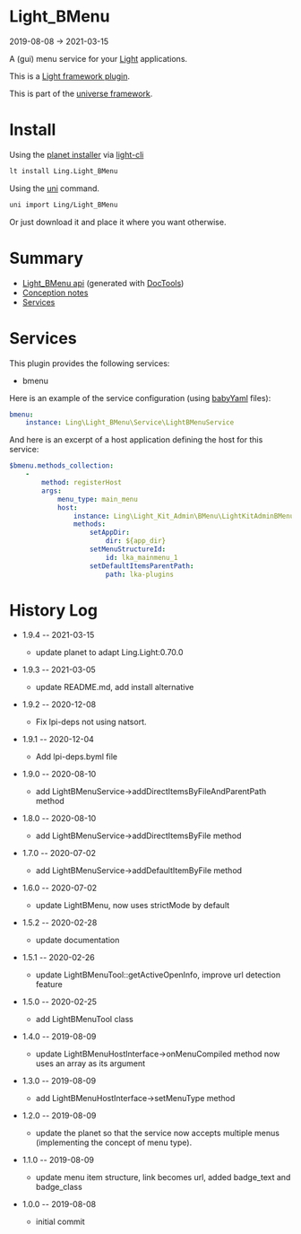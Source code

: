 Light_BMenu
===========
2019-08-08 -> 2021-03-15




A (gui) menu service for your [Light](https://github.com/lingtalfi/Light) applications.


This is a [Light framework plugin](https://github.com/lingtalfi/Light/blob/master/doc/pages/plugin.md).


This is part of the [universe framework](https://github.com/karayabin/universe-snapshot).


Install
==========
Using the [planet installer](https://github.com/lingtalfi/Light_PlanetInstaller) via [light-cli](https://github.com/lingtalfi/Light_Cli)
```bash
lt install Ling.Light_BMenu
```

Using the [uni](https://github.com/lingtalfi/universe-naive-importer) command.
```bash
uni import Ling/Light_BMenu
```

Or just download it and place it where you want otherwise.






Summary
===========
- [Light_BMenu api](https://github.com/lingtalfi/Light_BMenu/blob/master/doc/api/Ling/Light_BMenu.md) (generated with [DocTools](https://github.com/lingtalfi/DocTools))
- [Conception notes](https://github.com/lingtalfi/Light_BMenu/blob/master/doc/pages/conception-notes.md)
- [Services](#services)



Services
=========


This plugin provides the following services:

- bmenu


Here is an example of the service configuration (using [babyYaml](https://github.com/lingtalfi/BabyYaml) files):


```yaml
bmenu:
    instance: Ling\Light_BMenu\Service\LightBMenuService

```


And here is an excerpt of a host application defining the host for this service:

```yaml
$bmenu.methods_collection:
    -
        method: registerHost
        args:
            menu_type: main_menu
            host:
                instance: Ling\Light_Kit_Admin\BMenu\LightKitAdminBMenuHost
                methods:
                    setAppDir:
                        dir: ${app_dir}
                    setMenuStructureId:
                        id: lka_mainmenu_1
                    setDefaultItemsParentPath:
                        path: lka-plugins
``` 




History Log
=============

- 1.9.4 -- 2021-03-15

    - update planet to adapt Ling.Light:0.70.0
  
- 1.9.3 -- 2021-03-05

    - update README.md, add install alternative

- 1.9.2 -- 2020-12-08

    - Fix lpi-deps not using natsort.

- 1.9.1 -- 2020-12-04

    - Add lpi-deps.byml file

- 1.9.0 -- 2020-08-10

    - add LightBMenuService->addDirectItemsByFileAndParentPath method  
    
- 1.8.0 -- 2020-08-10

    - add LightBMenuService->addDirectItemsByFile method  
    
- 1.7.0 -- 2020-07-02

    - add LightBMenuService->addDefaultItemByFile method  
    
- 1.6.0 -- 2020-07-02

    - update LightBMenu, now uses strictMode by default  
    
- 1.5.2 -- 2020-02-28

    - update documentation 
    
- 1.5.1 -- 2020-02-26

    - update LightBMenuTool::getActiveOpenInfo, improve url detection feature 
    
- 1.5.0 -- 2020-02-25

    - add LightBMenuTool class
    
- 1.4.0 -- 2019-08-09

    - update LightBMenuHostInterface->onMenuCompiled method now uses an array as its argument 
    
- 1.3.0 -- 2019-08-09

    - add LightBMenuHostInterface->setMenuType method 
    
- 1.2.0 -- 2019-08-09

    - update the planet so that the service now accepts multiple menus (implementing the concept of menu type).
    
- 1.1.0 -- 2019-08-09

    - update menu item structure, link becomes url, added badge_text and badge_class
    
- 1.0.0 -- 2019-08-08

    - initial commit